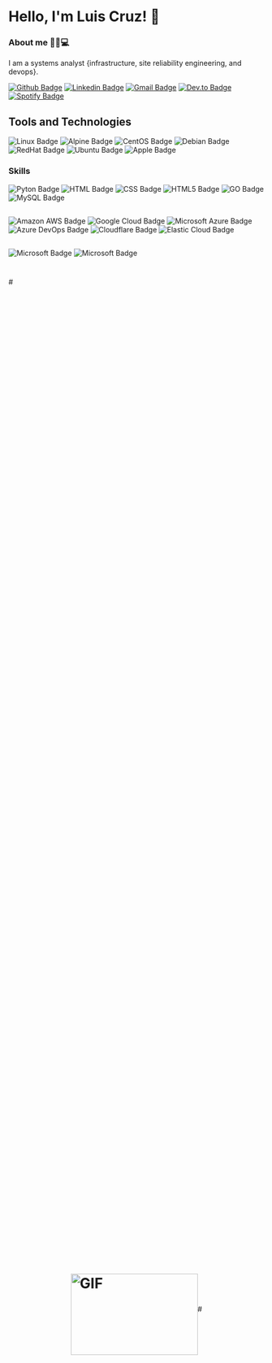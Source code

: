 # Hello, I'm Luis Cruz! 👋

### About me ✍🏼💻
I am a systems analyst {infrastructure, site reliability engineering, and devops}.

[![Github Badge](https://img.shields.io/badge/-Github-000?style=flat-square&logo=Github&logoColor=white&link=https://github.com/luiscruzcwb)](https://github.com/luiscruzcwb)
[![Linkedin Badge](https://img.shields.io/badge/-LinkedIn-blue?style=flat-square&logo=Linkedin&logoColor=white&link=https://www.linkedin.com/in/luiscruzcwb/)](https://www.linkedin.com/in/luiscruzcwb/)
[![Gmail Badge](https://img.shields.io/badge/Gmail-D14836?style=flat-square&logo=gmail&logoColor=white&malito=contato@luiscruz.com.br)](mailto:contato@luiscruz.com.br)
[![Dev.to Badge](https://img.shields.io/badge/dev.to-0A0A0A?style=flat-square&logo=devdotto&logoColor=white)](https://dev.to/luiscruzcwb) 
[![Spotify Badge](https://img.shields.io/badge/Spotify-1ED760?&style=flat-square&logo=spotify&logoColor=white)](https://open.spotify.com/user/luiscruzcwb)



## Tools and Technologies
![Linux Badge](https://img.shields.io/badge/Linux-FCC624?style=flat-square&logo=linux&logoColor=black)
![Alpine Badge](https://img.shields.io/badge/Alpine_Linux-0D597F?style=flat-square&logo=alpine-linux&logoColor=white)
![CentOS Badge](https://img.shields.io/badge/Cent%20OS-262577?style=flat-square&logo=CentOS&logoColor=white)
![Debian Badge](https://img.shields.io/badge/Debian-A81D33?style=flat-square&logo=debian&logoColor=white)
![RedHat Badge](https://img.shields.io/badge/Red%20Hat-EE0000?style=flat-square&logo=redhat&logoColor=white)
![Ubuntu Badge](https://img.shields.io/badge/Ubuntu-E95420?style=flat-square&logo=ubuntu&logoColor=white)
![Apple Badge](https://img.shields.io/badge/mac%20os-000000?style=flat-square&logo=apple&logoColor=white)

### Skills

![Pyton Badge](https://img.shields.io/badge/Python-3776AB?style=flat-square&logo=python&logoColor=white)
![HTML Badge](https://img.shields.io/badge/HTML-239120?style=flat-square&logo=html5&logoColor=white)
![CSS Badge](https://img.shields.io/badge/CSS-239120?&style=flat-square&logo=css3&logoColor=white)
![HTML5 Badge](https://img.shields.io/badge/HTML5-E34F26?style=flat-square&logo=html5&logoColor=white)
![GO Badge](https://img.shields.io/badge/Go-00ADD8?style=flat-square&logo=go&logoColor=white)
![MySQL Badge](https://img.shields.io/badge/MySQL-00000F?style=flat-square&logo=mysql&logoColor=white)

## 
![Amazon AWS Badge](https://img.shields.io/badge/Amazon_AWS-232F3E?style=flat-square&logo=amazon-aws&logoColor=white)
![Google Cloud Badge](https://img.shields.io/badge/Google_Cloud-4285F4?style=flat-square&logo=google-cloud&logoColor=white)
![Microsoft Azure Badge](https://img.shields.io/badge/Microsoft_Azure-0089D6?style=flat-square&logo=microsoft-azure&logoColor=white)
![Azure DevOps Badge](https://img.shields.io/badge/Azure_DevOps-0078D7?style=flat-square&logo=azure-devops&logoColor=white)
![Cloudflare Badge](https://img.shields.io/badge/Cloudflare-F38020?style=flat-square&logo=Cloudflare&logoColor=white)
![Elastic Cloud Badge](https://img.shields.io/badge/elastic%20cloud-005571?style=flat-square&logo=elasticcloud&logoColor=white)

## 
![Microsoft Badge](https://img.shields.io/badge/Windows-0078D6?style=flat-square&logo=windows&logoColor=white)
![Microsoft Badge](https://img.shields.io/badge/Powershell-2CA5E0?style=flat-square&logo=powershell&logoColor=white)

#
#<div style="display: flex; justify-content: center; align-items: center; height: 100vh;">
#    <img src="https://github.com/abhisheknaiidu/abhisheknaiidu/blob/master/code.gif?raw=true" width="250" height="160" alt="GIF">
#</div>
#